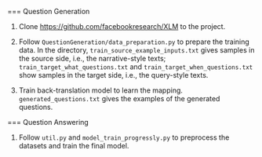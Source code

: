 
=== Question Generation

1. Clone https://github.com/facebookresearch/XLM to the project.

2. Follow `QuestionGeneration/data_preparation.py` to prepare the training data. In the directory, `train_source_example_inputs.txt` gives samples in the source side, i.e., the narrative-style texts; `train_target_what_questions.txt` and `train_target_when_questions.txt` show samples in the target side, i.e., the query-style texts.

3. Train back-translation model to learn the mapping. `generated_questions.txt` gives the examples of the generated questions.


=== Question Answering

1. Follow `util.py` and `model_train_progressly.py` to preprocess the datasets and train the final model.